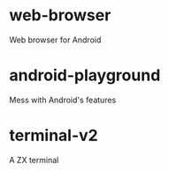 # web-browser
Web browser for Android
# android-playground
Mess with Android's features
# terminal-v2
A ZX terminal
